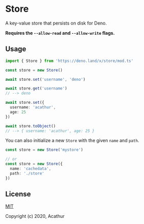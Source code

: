 # Store

A key-value store that persists on disk for Deno.

**Requires the `--allow-read` and `--allow-write` flags.**

## Usage

```ts
import { Store } from 'https://deno.land/x/store/mod.ts'

const store = new Store()

await store.set('username', 'deno')

await store.get('username')
// --> deno

await store.set({
  username: 'acathur',
  age: 25
})

await store.toObject()
// --> { username: 'acathur', age: 25 }
```

You can also initialize a new `Store` with the given `name` and `path`.

```ts
const store = new Store('mystore')

// or
const store = new Store({
  name: 'cachedata',
  path: './store'
})
```

## License

[MIT](https://github.com/Acathur/store/blob/master/LICENSE)

Copyright (c) 2020, Acathur
